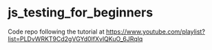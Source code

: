# js_testing_for_beginners
Code repo following the tutorial at https://www.youtube.com/playlist?list=PLDvWRKT9Cd2gVGYd0lfXvlQKuO_6JRqlq
